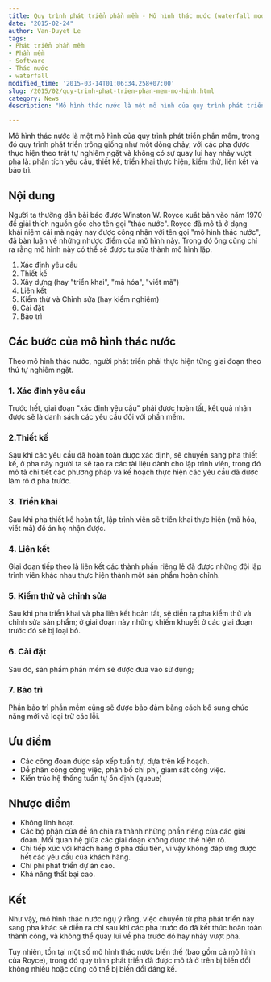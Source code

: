 ```yaml
---
title: Quy trình phát triển phần mềm - Mô hình thác nước (waterfall model)
date: "2015-02-24"
author: Van-Duyet Le
tags:
- Phát triển phần mềm
- Phần mềm
- Software
- Thác nước
- waterfall
modified_time: '2015-03-14T01:06:34.258+07:00'
slug: /2015/02/quy-trinh-phat-trien-phan-mem-mo-hinh.html
category: News
description: "Mô hình thác nước là một mô hình của quy trình phát triển phần mềm, trong đó quy trình phát triển trông giống như một dòng chảy, với các pha được thực hiện theo trật tự nghiêm ngặt và không có sự quay lui hay nhảy vượt pha là: phân tích yêu cầu, thiết kế, triển khai thực hiện, kiểm thử, liên kết và bảo trì."

---
```


Mô hình thác nước là một mô hình của quy trình phát triển phần mềm, trong đó quy trình phát triển trông giống như một dòng chảy, với các pha được thực hiện theo trật tự nghiêm ngặt và không có sự quay lui hay nhảy vượt pha là: phân tích yêu cầu, thiết kế, triển khai thực hiện, kiểm thử, liên kết và bảo trì.

## Nội dung 


Người ta thường dẫn bài báo được Winston W. Royce xuất bản vào năm 1970 để giải thích nguồn gốc cho tên gọi "thác nước". Royce đã mô tả ở dạng khái niệm cái mà ngày nay được công nhận với tên gọi "mô hình thác nước", đã bàn luận về những nhược điểm của mô hình này. Trong đó ông cũng chỉ ra rằng mô hình này có thể sẽ được tu sửa thành mô hình lặp.

1. Xác định yêu cầu
2. Thiết kế
3. Xây dựng (hay "triển khai", "mã hóa", "viết mã")
4. Liên kết
5. Kiểm thử và Chỉnh sửa (hay kiểm nghiệm)
6. Cài đặt
7. Bảo trì

## Các bước của mô hình thác nước 


Theo mô hình thác nước, người phát triển phải thực hiện từng giai đoạn theo thứ tự nghiêm ngặt.

### 1. Xác đinh yêu cầu


Trước hết, giai đoạn "xác định yêu cầu" phải được hoàn tất, kết quả nhận được sẽ là danh sách các yêu cầu đối với phần mềm.

### 2.Thiết kế


Sau khi các yêu cầu đã hoàn toàn được xác định, sẽ chuyển sang pha thiết kế, ở pha này người ta sẽ tạo ra các tài liệu dành cho lập trình viên, trong đó mô tả chi tiết các phương pháp và kế hoạch thực hiện các yêu cầu đã được làm rõ ở pha trước. 

### 3. Triển khai


Sau khi pha thiết kế hoàn tất, lập trình viên sẽ triển khai thực hiện (mã hóa, viết mã) đồ án họ nhận được. 

### 4. Liên kết


Giai đoạn tiếp theo là liên kết các thành phần riêng lẻ đã được những đội lập trình viên khác nhau thực hiện thành một sản phẩm hoàn chỉnh. 

### 5. Kiểm thử và chỉnh sửa


Sau khi pha triển khai và pha liên kết hoàn tất, sẽ diễn ra pha kiểm thử và chỉnh sửa sản phẩm; ở giai đoạn này những khiếm khuyết ở các giai đoạn trước đó sẽ bị loại bỏ. 

### 6. Cài đặt


Sau đó, sản phẩm phần mềm sẽ được đưa vào sử dụng; 

### 7. Bảo trì


Phần bảo trì phần mềm cũng sẽ được bảo đảm bằng cách bổ sung chức năng mới và loại trừ các lỗi.

## Ưu điểm


- Các công đoạn được sắp xếp tuần tự, dựa trên kế hoạch.
- Dễ phân công công việc, phân bố chi phí, giám sát công việc.
- Kiến trúc hệ thống tuần tự ổn định (queue)

## Nhược điểm


- Không linh hoạt. 
- Các bộ phận của đề án chia ra thành những phần riêng của các giai đoạn. Mối quan hệ giữa các giai đoạn không được thể hiện rõ.
- Chỉ tiếp xúc với khách hàng ở pha đầu tiên, vì vậy không đáp ứng được hết các yêu cầu của khách hàng. 
- Chi phí phát triển dự án cao.
- Khả năng thất bại cao.

## Kết 


Như vậy, mô hình thác nước ngụ ý rằng, việc chuyển từ pha phát triển này sang pha khác sẽ diễn ra chỉ sau khi các pha trước đó đã kết thúc hoàn toàn thành công, và không thể quay lui về pha trước đó hay nhảy vượt pha.

Tuy nhiên, tồn tại một số mô hình thác nước biến thể (bao gồm cả mô hình của Royce), trong đó quy trình phát triển đã được mô tả ở trên bị biến đổi không nhiều hoặc cũng có thể bị biến đổi đáng kể.
